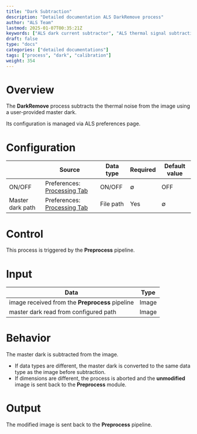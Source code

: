 ```yaml
---
title: "Dark Subtraction"
description: "Detailed documentation ALS DarkRemove process"
author: "ALS Team"
lastmod: 2025-01-07T00:35:21Z
keywords: ["ALS dark current subtractor", "ALS thermal signal subtraction"]
draft: false
type: "docs"
categories: ["detailed documentations"]
tags: ["process", "dark", "calibration"]
weight: 354
---
```


# Overview

The **DarkRemove** process subtracts the thermal noise from the image using a user-provided master dark.

Its configuration is managed via ALS preferences page.

# Configuration

|                  | Source                                                                                | Data type | Required  | Default value  |
|------------------|---------------------------------------------------------------------------------------|-----------|-----------|----------------|
| ON/OFF           | Preferences: [Processing Tab](../../../userguide/preferences/processing/#dark-remove) | ON/OFF    | ∅         | OFF            |
| Master dark path | Preferences: [Processing Tab](../../../userguide/preferences/processing/#dark-remove) | File path | Yes       | ∅              |

# Control

This process is triggered by the **Preprocess** pipeline.

# Input

| Data                                            | Type  |
|-------------------------------------------------|-------|
| image received from the **Preprocess** pipeline | Image |
| master dark read from configured path           | Image |

# Behavior

The master dark is subtracted from the image.

- If data types are different, the master dark is converted to the same data type as the image before subtraction.
- If dimensions are different, the process is aborted and the **unmodified** image is sent back to the **Preprocess** module.

# Output

The modified image is sent back to the **Preprocess** pipeline.